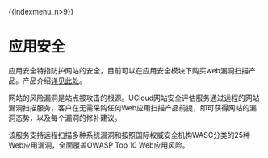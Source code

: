 {{indexmenu_n>9}}

# 应用安全

应用安全特指防护网站的安全，目前可以在应用安全模块下购买web漏洞扫描产品。产品介绍[详见此处](/security/uws_robot/concept)。

网站的风险漏洞是站点被攻击的根源。UCloud网站安全评估服务通过远程的网站漏洞扫描服务，客户在无需采购任何Web应用扫描产品前提，即可获得网站的漏洞态势，以及每个漏洞的修补建议。

该服务支持远程扫描多种系统漏洞和按照国际权威安全机构WASC分类的25种Web应用漏洞，全面覆盖OWASP Top 10 Web应用风险。
